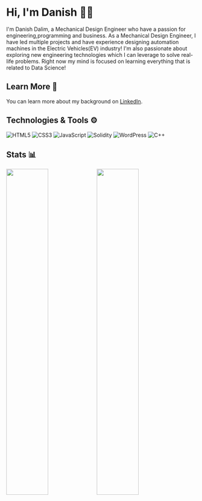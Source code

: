 # Hi, I'm Danish 👋🏼

I'm Danish Dalim, a Mechanical Design Engineer who have a passion for engineering,programming and business. As a Mechanical Design Engineer, I have led multiple projects and have experience designing automation machines in the Electric Vehicles(EV) industry! I'm also passionate about exploring new engineering technologies which I can leverage to solve real-life problems. Right now my mind is focused on learning everything that is related to Data Science!

## Learn More 📄
You can learn more about my background on <a href="https://www.linkedin.com/in/danish-dalim/">LinkedIn<a>.

## Technologies & Tools ⚙️
![HTML5](https://img.shields.io/badge/html5-%23E34F26.svg?style=for-the-badge&logo=html5&logoColor=white)
![CSS3](https://img.shields.io/badge/css3-%231572B6.svg?style=for-the-badge&logo=css3&logoColor=white)
![JavaScript](https://img.shields.io/badge/javascript-%23323330.svg?style=for-the-badge&logo=javascript&logoColor=%23F7DF1E)
![Solidity](https://img.shields.io/badge/Solidity-%23363636.svg?style=for-the-badge&logo=solidity&logoColor=white)
![WordPress](https://img.shields.io/badge/WordPress-%23117AC9.svg?style=for-the-badge&logo=WordPress&logoColor=white)
![C++](https://img.shields.io/badge/c++-%2300599C.svg?style=for-the-badge&logo=c%2B%2B&logoColor=white)


## Stats 📊
<img align="left" width="47%" src="https://github-readme-stats.vercel.app/api?username=danishdalim&show_icons=true&theme=default"/>
<img align="left" width="47%" src="https://github-readme-stats.vercel.app/api/top-langs/?username=danishdalim&layout=compact"/>
